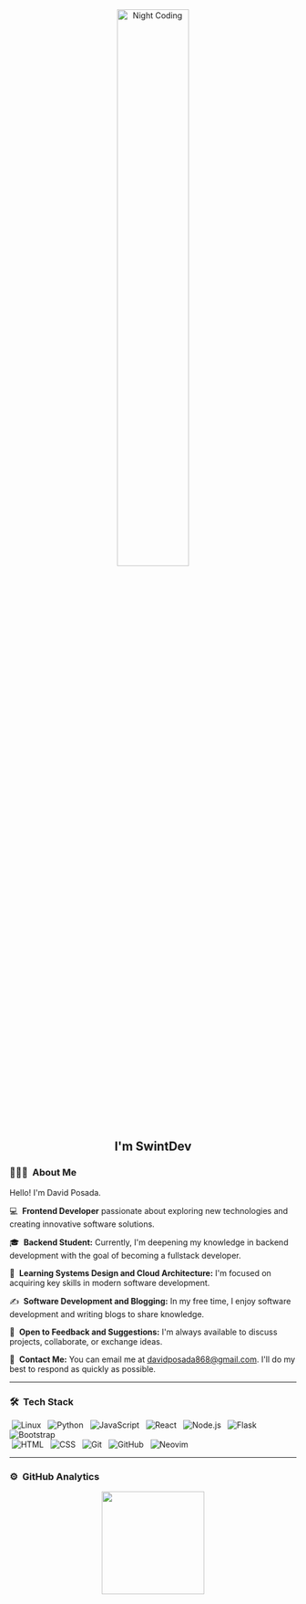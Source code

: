 <div align="center">
  <img alt="Night Coding" width="50%" height="50%" src="https://cdn.dribbble.com/users/1277312/screenshots/14733298/media/39b1045e593737587dd60e42c8422d1f.gif">
</div>

<h2 align="center">I'm SwintDev</h2>

### 👨🏻‍💻 &nbsp;About Me

Hello! I'm David Posada.

💻 &nbsp;**Frontend Developer** passionate about exploring new technologies and creating innovative software solutions.

🎓 &nbsp;**Backend Student:** Currently, I'm deepening my knowledge in backend development with the goal of becoming a fullstack developer.

🌱 &nbsp;**Learning Systems Design and Cloud Architecture:** I'm focused on acquiring key skills in modern software development.

✍️ &nbsp;**Software Development and Blogging:** In my free time, I enjoy software development and writing blogs to share knowledge.

💬 &nbsp;**Open to Feedback and Suggestions:** I'm always available to discuss projects, collaborate, or exchange ideas.

📧 &nbsp;**Contact Me:** You can email me at [davidposada868@gmail.com](mailto:davidposada868@gmail.com). I'll do my best to respond as quickly as possible.

---

### 🛠 &nbsp;Tech Stack

 &nbsp;![Linux](https://img.shields.io/badge/-Linux-1e1e2e?style=flat&logo=linux&logoColor=f9e2af)&nbsp;
 &nbsp;![Python](https://img.shields.io/badge/-Python-1e1e2e?style=flat&logo=python&logoColor=89b4fa)&nbsp;
 &nbsp;![JavaScript](https://img.shields.io/badge/-JavaScript-1e1e2e?style=flat&logo=javascript&logoColor=f9e2af)&nbsp;
 &nbsp;![React](https://img.shields.io/badge/-React-1e1e2e?style=flat&logo=react&logoColor=89b4fa)&nbsp;
 &nbsp;![Node.js](https://img.shields.io/badge/-Node.js-1e1e2e?style=flat&logo=node.js&logoColor=a6e3a1)&nbsp;
 &nbsp;![Flask](https://img.shields.io/badge/-Flask-1e1e2e?style=flat&logo=flask&logoColor=cdd6f4)&nbsp;
 &nbsp;![Bootstrap](https://img.shields.io/badge/-Bootstrap-1e1e2e?style=flat&logo=bootstrap&logoColor=cba6f7)\
 &nbsp;![HTML](https://img.shields.io/badge/-HTML-1e1e2e?style=flat&logo=html5&logoColor=fab387)&nbsp;
 &nbsp;![CSS](https://img.shields.io/badge/-CSS-1e1e2e?style=flat&logo=css3&logoColor=89b4fa)&nbsp;
 &nbsp;![Git](https://img.shields.io/badge/-Git-1e1e2e?style=flat&logo=git&logoColor=ea6962)&nbsp;
 &nbsp;![GitHub](https://img.shields.io/badge/-GitHub-1e1e2e?style=flat&logo=github&logoColor=cdd6f4)&nbsp;
 &nbsp;![Neovim](https://img.shields.io/badge/-Neovim-1e1e2e?style=flat&logo=neovim&logoColor=a6e3a1)

---

### ⚙️ &nbsp;GitHub Analytics

<p align="center">
<a href="https://github.com/SwintDev">
  <img height="180em" src="https://github-readme-stats-eight-theta.vercel.app/api?username=SwintDev&show_icons=true&theme=algolia&include_all_commits=true&count_private=true"/>
</a>
</p>
